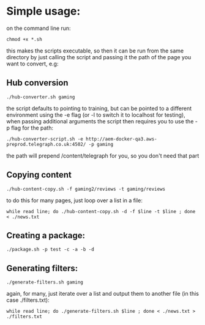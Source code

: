 # Simple usage:

on the command line run:

```
chmod +x *.sh
```

this makes the scripts executable, so then it can be run from the same directory by just calling the script and passing it the path of the page you want to convert, e.g:

## Hub conversion
```
./hub-converter.sh gaming
```

the script defaults to pointing to training, but can be pointed to a different environment using the -e flag (or -l to switch it to localhost for testing), when passing additional arguments the script then requires you to use the -p flag for the path:

```
./hub-converter-script.sh -e http://aem-docker-qa3.aws-preprod.telegraph.co.uk:4502/ -p gaming
```

the path will prepend /content/telegraph for you, so you don't need that part

## Copying content
```
./hub-content-copy.sh -f gaming2/reviews -t gaming/reviews 
```

to do this for many pages, just loop over a list in a file:
```
while read line; do ./hub-content-copy.sh -d -f $line -t $line ; done < ./news.txt
```

## Creating a package:
```
./package.sh -p test -c -a -b -d
```

## Generating filters:
```
./generate-filters.sh gaming
```

again, for many, just iterate over a list and output them to another file (in this case ./filters.txt):

```
while read line; do ./generate-filters.sh $line ; done < ./news.txt > ./filters.txt
```
